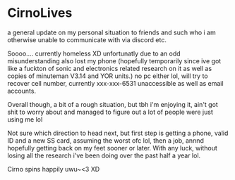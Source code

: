 # CirnoLives
a general update on my personal situation to friends and such who i am otherwise unable to communicate with via discord etc.

Soooo.... currently homeless XD unfortunatly due to an odd misunderstanding also lost my phone (hopefully temporarily since ive got like a fuckton of sonic and electronics related research on it as well as copies of minuteman V3.14 and YOR units.) no pc either lol, will try to recover cell number, currently xxx-xxx-6531 unaccessible as well as email accounts.

Overall though, a bit of a rough situation, but tbh i'm enjoying it, ain't got shit to worry about and managed to figure out a lot of people were just using me lol

Not sure which direction to head next, but first step is getting a phone, valid ID and a new SS card, assuming the worst ofc lol, then a job, annnd hopefully getting back on my feet sooner or later. With any luck, without losing all the research i've been doing over the past half a year lol.

Cirno spins happily uwu~<3
XD
